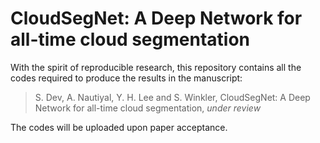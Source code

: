 # CloudSegNet: A Deep Network for all-time cloud segmentation

With the spirit of reproducible research, this repository contains all the codes required to produce the results in the manuscript: 

> S. Dev, A. Nautiyal, Y. H. Lee and S. Winkler, CloudSegNet: A Deep Network for all-time cloud segmentation, *under review*

The codes will be uploaded upon paper acceptance. 
